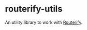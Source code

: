 # routerify-utils

An utility library to work with [Routerify](https://github.com/routerify/routerify).
